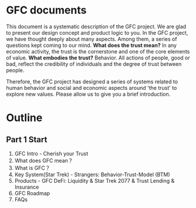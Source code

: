 # GFC documents
This document is a systematic description of the GFC project.
We are glad to present our design concept and product logic to you.
In the GFC project, we have thought deeply about many aspects.
Among them, a series of questions kept coming to our mind.
**What does the trust mean?**
In any economic activity, the trust is the cornerstone and one of the core elements of value.
**What embodies the trust?**
Behavior. All actions of people, good or bad, reflect the credibility of individuals and the degree of trust between people.

Therefore, the GFC project has designed a series of systems related to human behavior and social and economic aspects around 'the trust' to explore new values.
Please allow us to give you a brief introduction.

# Outline
## Part 1 Start 
1. GFC Intro - Cherish your Trust  
2. What does GFC mean？
3. What is GFC？ 
4. Key System(Star Trek) - Strangers: Behavior-Trust-Model (BTM)
5. Products - GFC DeFi: Liquidity & Star Trek 2077  & Trust Lending & Insurance
6. GFC Roadmap
7. FAQs
